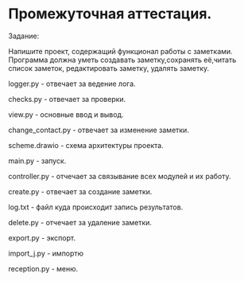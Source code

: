 # Промежуточная аттестация.

Задание:

Напишите проект, содержащий функционал работы с заметками. Программа должна уметь создавать
заметку,сохранять её,читать список заметок, редактировать заметку, удалять заметку.

logger.py - отвечает за ведение лога.

checks.py - отвечает за проверки.

view.py - основные ввод и вывод.

change_contact.py - отвечает за изменение заметки.

scheme.drawio - схема архитектуры проекта.

main.py - запуск.

controller.py - отчечает за связывание всех модулей и их работу.

create.py - отвечает за создание заметки.

log.txt - файл куда происходит запись результатов.

delete.py - отчечает за удаление заметки.

export.py - экспорт.

import_j.py - импортю

reception.py - меню.
